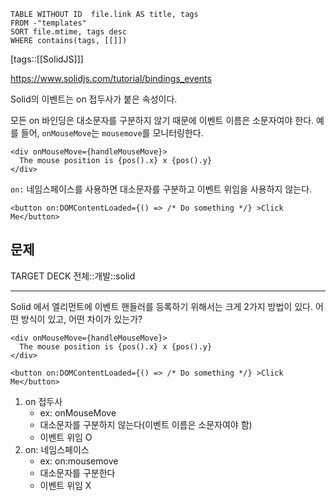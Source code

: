 <!--Basic Template V0.0.2 Start -->
```dataview
TABLE WITHOUT ID  file.link AS title, tags
FROM -"templates"
SORT file.mtime, tags desc
WHERE contains(tags, [[]])
```
<!--Basic Template V0.0.2 End -->
[tags::[[SolidJS]]]

https://www.solidjs.com/tutorial/bindings_events

Solid의 이벤트는 on 접두사가 붙은 속성이다.

모든 on 바인딩은 대소문자를 구분하지 않기 때문에 이벤트 이름은 소문자여야 한다. 예를 들어, `onMouseMove`는 `mousemove`를 모니터링한다.

```tsx
<div onMouseMove={handleMouseMove}>
  The mouse position is {pos().x} x {pos().y}
</div>
```

`on:` 네임스페이스를 사용하면 대소문자를 구분하고 이벤트 위임을 사용하지 않는다.

```tsx
<button on:DOMContentLoaded={() => /* Do something */} >Click Me</button>
```

## 문제

TARGET DECK
전체::개발::solid

---

<!--ankiQ-->

Solid 에서 엘리먼트에 이벤트 핸들러를 등록하기 위해서는 크게 2가지 방법이 있다. 어떤 방식이 있고, 어떤 차이가 있는가?

<!--ankiA-->

```tsx
<div onMouseMove={handleMouseMove}>
  The mouse position is {pos().x} x {pos().y}
</div>
```

```tsx
<button on:DOMContentLoaded={() => /* Do something */} >Click Me</button>
```

1. on 접두사
	- ex: onMouseMove
	- 대소문자를 구분하지 않는다(이벤트 이름은 소문자여야 함)
	- 이벤트 위임 O
2. on: 네임스페이스
	- ex: on:mousemove
	- 대소문자를 구분한다
	- 이벤트 위임 X

<!--ankiE-->
<!--ID: 1664959847793-->
